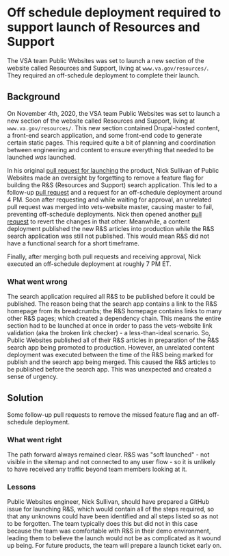 # Off schedule deployment required to support launch of Resources and Support

The VSA team Public Websites was set to launch a new section of the website called Resources and Support, living at `www.va.gov/resources/`. They required an off-schedule deployment to complete their launch.

## Background
On November 4th, 2020, the VSA team Public Websites was set to launch a new section of the website called Resources and Support, living at `www.va.gov/resources/`. This new section contained Drupal-hosted content, a front-end search application, and some front-end code to generate certain static pages. This required quite a bit of planning and coordination between engineering and content to ensure everything that needed to be launched _was_ launched.

In his original [pull request for launching](https://github.com/department-of-veterans-affairs/vets-website/pull/14832) the product, Nick Sullivan of Public Websites made an oversight by forgetting to remove a feature flag for building the R&S (Resources and Support) search application. This led to a follow-up [pull request](https://github.com/department-of-veterans-affairs/vets-website/pull/14845) and a request for an off-schedule deployment around 4 PM. Soon after requesting and while waiting for approval, an unrelated pull request was merged into vets-website master, causing master to fail, preventing off-schedule deployments. Nick then opened another [pull request](https://github.com/department-of-veterans-affairs/vets-website/pull/14850) to revert the changes in that other. Meanwhile, a content deployment published the new R&S articles into production while the R&S search application was still not published. This would mean R&S did not have a functional search for a short timeframe.

Finally, after merging both pull requests and receiving approval, Nick executed an off-schedule deployment at roughly 7 PM ET.

### What went wrong
The search application required all R&S to be published before it could be published. The reason being that the search app contains a link to the R&S homepage from its breadcrumbs; the R&S homepage contains links to many other R&S pages; which created a dependency chain. This means the entire section had to be launched at once in order to pass the vets-website link validation (aka the broken link checker) - a less-than-ideal scenario. So, Public Websites published all of their R&S articles in preparation of the R&S search app being promoted to production. However, an unrelated content deployment was executed between the time of the R&S being marked for publish and the search app being merged. This caused the R&S articles to be published before the search app. This was unexpected and created a sense of urgency.

## Solution
Some follow-up pull requests to remove the missed feature flag and an off-schedule deployment.

### What went right
The path forward always remained clear. R&S was "soft launched" - not visible in the sitemap and not connected to any user flow - so it is unlikely to have received any traffic beyond team members looking at it.

### Lessons
Public Websites engineer, Nick Sullivan, should have prepared a GitHub issue for launching R&S, which would contain all of the steps required, so that any unknowns could have been identified and all steps listed so as not to be forgotten. The team typically does this but did not in this case because the team was comfortable with R&S in their demo environment, leading them to believe the launch would not be as complicated as it wound up being. For future products, the team will prepare a launch ticket early on.
